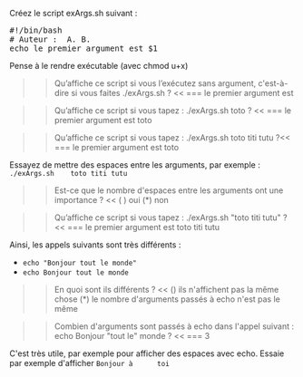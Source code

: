 
Créez le script exArgs.sh suivant :


<pre class="file" data-filename="exArgs.sh" data-target="replace">
#!/bin/bash
# Auteur :  A. B.
echo le premier argument est $1
</pre>

Pense à le rendre exécutable (avec chmod u+x)

>> Qu’affiche ce script si vous l’exécutez sans argument, c'est-à-dire si vous faites ./exArgs.sh ? <<
=== le premier argument est

>> Qu’affiche ce script si vous tapez : ./exArgs.sh toto ? <<
=== le premier argument est toto

>> Qu’affiche ce script si vous tapez : ./exArgs.sh toto titi tutu ?<<
=== le premier argument est toto

Essayez de mettre des espaces entre les arguments, par exemple : `./exArgs.sh    toto titi tutu`

>> Est-ce que le nombre d'espaces entre les arguments ont une importance ? <<
( ) oui
(*) non

>> Qu’affiche ce script si vous tapez : ./exArgs.sh "toto titi tutu" ? <<
=== le premier argument est toto titi tutu



Ainsi, les appels suivants sont très différents :

* `echo "Bonjour tout le monde"`
* `echo Bonjour tout le monde`

>> En quoi sont ils différents ? <<
() ils n'affichent pas la même chose
(*) le nombre d'arguments passés à echo n'est pas le même


>> Combien d'arguments sont passés à echo dans l'appel suivant : echo Bonjour "tout le" monde ? <<
=== 3

C'est très utile, par exemple pour afficher des espaces avec echo. Essaie par exemple d'afficher
`Bonjour à      toi`
